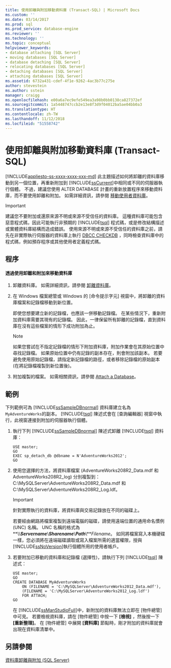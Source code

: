 ```yaml
---
title: 使用卸離與附加移動資料庫 (Transact-SQL) | Microsoft Docs
ms.custom: ''
ms.date: 03/14/2017
ms.prod: sql
ms.prod_service: database-engine
ms.reviewer: ''
ms.technology: ''
ms.topic: conceptual
helpviewer_keywords:
- database attaching [SQL Server]
- moving databases [SQL Server]
- database detaching [SQL Server]
- relocating databases [SQL Server]
- detaching databases [SQL Server]
- attaching databases [SQL Server]
ms.assetid: 6732a431-cdef-4f1e-9262-4ac3b77c275e
author: stevestein
ms.author: sstein
manager: craigg
ms.openlocfilehash: e00a6a7ec9efe549ea3a98b0bb0138ca827372ef
ms.sourcegitcommit: 1a5448747ccb2e13e8f3d9f04012ba5ae04bb0a3
ms.translationtype: HT
ms.contentlocale: zh-TW
ms.lasthandoff: 11/12/2018
ms.locfileid: "51558742"
---
```

# <a name="move-a-database-using-detach-and-attach-transact-sql"></a>使用卸離與附加移動資料庫 (Transact-SQL)
[!INCLUDE[appliesto-ss-xxxx-xxxx-xxx-md](../../includes/appliesto-ss-xxxx-xxxx-xxx-md.md)]
  此主題描述如何將卸離的資料庫移動到另一個位置，再重新附加到 [!INCLUDE[ssCurrent](../../includes/sscurrent-md.md)]中相同或不同的伺服器執行個體。 不過，建議您使用 ALTER DATABASE 計畫的重新放置程序來移動資料庫，而不要使用卸離和附加。 如需詳細資訊，請參閱 [移動使用者資料庫](../../relational-databases/databases/move-user-databases.md)。  
  
> [!IMPORTANT]  
>  建議您不要附加或還原來源不明或來源不受信任的資料庫。 這種資料庫可能包含惡意程式碼，因此可能執行非預期的 [!INCLUDE[tsql](../../includes/tsql-md.md)] 程式碼，或是修改結構描述或實體資料庫結構而造成錯誤。 使用來源不明或來源不受信任的資料庫之前，請先在非實際執行伺服器的資料庫上執行 [DBCC CHECKDB](../../t-sql/database-console-commands/dbcc-checkdb-transact-sql.md) ，同時檢查資料庫中的程式碼，例如預存程序或其他使用者定義程式碼。  
  
## <a name="procedure"></a>程序  
  
#### <a name="to-move-a-database-by-using-detach-and-attach"></a>透過使用卸離和附加來移動資料庫  
  
1.  卸離資料庫。 如需詳細資訊，請參閱 [卸離資料庫](../../relational-databases/databases/detach-a-database.md)。  
  
2.  在 Windows 檔案總管或 Windows 的 [命令提示字元] 視窗中，將卸離的資料庫檔案和記錄檔移動到新位置。  
  
     即使您想要建立新的記錄檔，也應該一併移動記錄檔。 在某些情況下，重新附加資料庫需要其現有的記錄檔。 因此，一律保留所有卸離的記錄檔，直到資料庫在沒有這些檔案的情形下成功附加為止。  
  
    > [!NOTE]  
    >  如果您嘗試在不指定記錄檔的情形下附加資料庫，附加作業會在其原始位置中尋找記錄檔。 如果原始位置中仍有記錄的副本存在，則會附加該副本。 若要避免使用原始記錄檔，請指定新記錄檔的路徑，或者移除記錄檔的原始副本 (在將記錄檔複製到新位置後)。  
  
3.  附加複製的檔案。 如需相關資訊，請參閱 [Attach a Database](../../relational-databases/databases/attach-a-database.md)。  
  
## <a name="example"></a>範例  
 下列範例可為 [!INCLUDE[ssSampleDBnormal](../../includes/sssampledbnormal-md.md)] 資料庫建立名為 `MyAdventureWorks`的副本。 [!INCLUDE[tsql](../../includes/tsql-md.md)] 陳述式會在 [查詢編輯器] 視窗中執行，此視窗連接到附加的伺服器執行個體。  
  
1.  執行下列 [!INCLUDE[ssSampleDBnormal](../../includes/sssampledbnormal-md.md)] 陳述式卸離 [!INCLUDE[tsql](../../includes/tsql-md.md)] 資料庫：  
  
    ```  
    USE master;  
    GO  
    EXEC sp_detach_db @dbname = N'AdventureWorks2012';  
    GO  
    ```  
  
2.  使用您選擇的方法，將資料庫檔案 (AdventureWorks208R2_Data.mdf 和 AdventureWorks208R2_log) 分別複製到：C:\MySQLServer\AdventureWorks208R2_Data.mdf 和 C:\MySQLServer\AdventureWorks208R2_Log.ldf。  
  
    > [!IMPORTANT]  
    >  針對實際執行的資料庫，將資料庫與交易記錄放在不同的磁碟上。  
  
     若要經由網路將檔案複製到遠端電腦的磁碟，請使用遠端位置的通用命名慣例 (UNC) 名稱。 UNC 名稱的格式為 **\\\\***Servername***\\***Sharename***\\***Path***\\***Filename*。 如同將檔案寫入本機硬碟一樣，您必須將在遠端磁碟讀取或寫入檔案所需的適當權限，授與 [!INCLUDE[ssNoVersion](../../includes/ssnoversion-md.md)]執行個體所用的使用者帳戶。  
  
3.  若要附加已移動的資料庫和記錄檔 (選擇性)，請執行下列 [!INCLUDE[tsql](../../includes/tsql-md.md)] 陳述式：  
  
    ```  
    USE master;  
    GO  
    CREATE DATABASE MyAdventureWorks   
        ON (FILENAME = 'C:\MySQLServer\AdventureWorks2012_Data.mdf'),  
        (FILENAME = 'C:\MySQLServer\AdventureWorks2012_Log.ldf')  
        FOR ATTACH;  
    GO  
    ```  
  
     在 [!INCLUDE[ssManStudioFull](../../includes/ssmanstudiofull-md.md)]中，新附加的資料庫無法立即在 [物件總管] 中可見。 若要檢視資料庫，請在 [物件總管] 中按一下 **[檢視]** ，然後按一下 **[重新整理]**。 在 [物件總管] 中展開 **[資料庫]** 節點時，剛才附加的資料庫就會出現在資料庫清單中。  
  
## <a name="see-also"></a>另請參閱  
 [資料庫卸離與附加 &#40;SQL Server&#41;](../../relational-databases/databases/database-detach-and-attach-sql-server.md)  
  
  
